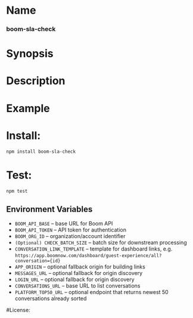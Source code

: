 # Name
### boom-sla-check

# Synopsis


# Description

# Example

# Install:
`npm install boom-sla-check`

# Test:
`npm test`

## Environment Variables

- `BOOM_API_BASE` – base URL for Boom API
- `BOOM_API_TOKEN` – API token for authentication
- `BOOM_ORG_ID` – organization/account identifier
- `(Optional) CHECK_BATCH_SIZE` – batch size for downstream processing
- `CONVERSATION_LINK_TEMPLATE` – template for dashboard links, e.g. `https://app.boomnow.com/dashboard/guest-experience/all?conversation={id}`
- `APP_ORIGIN` – optional fallback origin for building links
- `MESSAGES_URL` – optional fallback for origin discovery
- `LOGIN_URL` – optional fallback for origin discovery
- `CONVERSATIONS_URL` – base URL to list conversations
- `PLATFORM_TOP50_URL` – optional endpoint that returns newest 50 conversations already sorted

#License:

